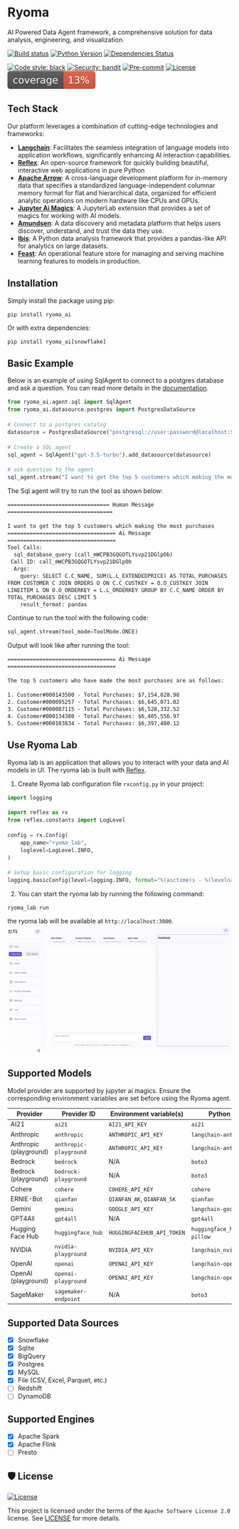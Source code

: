 # Ryoma
AI Powered Data Agent framework, a comprehensive solution for data analysis, engineering, and visualization. 


[![Build status](https://github.com/project-ryoma/ryoma/workflows/build/badge.svg)](https://github.com/project-ryoma/ryoma/actions/workflows/build.yml?query=workflow%3Abuild)
[![Python Version](https://img.shields.io/pypi/pyversions/ryoma.svg)](https://pypi.org/project/ryoma/)
[![Dependencies Status](https://img.shields.io/badge/dependencies-up%20to%20date-brightgreen.svg)](https://github.com/project-ryoma/ryoma/pulls?utf8=%E2%9C%93&q=is%3Apr%20author%3Aapp%2Fdependabot)

[![Code style: black](https://img.shields.io/badge/code%20style-black-000000.svg)](https://github.com/psf/black)
[![Security: bandit](https://img.shields.io/badge/security-bandit-green.svg)](https://github.com/PyCQA/bandit)
[![Pre-commit](https://img.shields.io/badge/pre--commit-enabled-brightgreen?logo=pre-commit&logoColor=white)](https://github.com/project-ryoma/ryoma/blob/main/.pre-commit-config.yaml)
[![License](https://img.shields.io/github/license/project-ryoma/ryoma)](https://github.com/project-ryoma/ryoma/blob/main/LICENSE)
[![Coverage Report](assets/images/coverage.svg)](https://github.com/project-ryoma/ryoma/blob/main/assets/images/coverage.svg)


## Tech Stack

Our platform leverages a combination of cutting-edge technologies and frameworks:

- **[Langchain](https://www.langchain.com/)**: Facilitates the seamless integration of language models into application workflows, significantly enhancing AI interaction capabilities.
- **[Reflex](https://reflex.dev/)**: An open-source framework for quickly building beautiful, interactive web applications in pure Python
- **[Apache Arrow](https://arrow.apache.org/)**: A cross-language development platform for in-memory data that specifies a standardized language-independent columnar memory format for flat and hierarchical data, organized for efficient analytic operations on modern hardware like CPUs and GPUs.
- **[Jupyter Ai Magics](https://github.com/jupyterlab/jupyter-ai)**: A JupyterLab extension that provides a set of magics for working with AI models.
- **[Amundsen](https://www.amundsen.io/)**: A data discovery and metadata platform that helps users discover, understand, and trust the data they use.
- **[Ibis](https://ibis-project.org/)**: A Python data analysis framework that provides a pandas-like API for analytics on large datasets.
- **[Feast](https://feast.dev/)**: An operational feature store for managing and serving machine learning features to models in production.

## Installation
Simply install the package using pip:

```shell
pip install ryoma_ai
```
Or with extra dependencies:

```shell
pip install ryoma_ai[snowflake]
```

## Basic Example
Below is an example of using SqlAgent to connect to a postgres database and ask a question.
You can read more details in the [documentation](https://ryoma-1.gitbook.io/ryoma/).

```python
from ryoma_ai.agent.sql import SqlAgent
from ryoma_ai.datasource.postgres import PostgresDataSource

# Connect to a postgres catalog
datasource = PostgresDataSource("postgresql://user:password@localhost:5432/dbname")

# Create a SQL agent
sql_agent = SqlAgent("gpt-3.5-turbo").add_datasource(datasource)

# ask question to the agent
sql_agent.stream("I want to get the top 5 customers which making the most purchases", display=True)
```

The Sql agent will try to run the tool as shown below:
```text
================================ Human Message =================================

I want to get the top 5 customers which making the most purchases
================================== Ai Message ==================================
Tool Calls:
  sql_database_query (call_mWCPB3GQGOTLYsvp21DGlpOb)
 Call ID: call_mWCPB3GQGOTLYsvp21DGlpOb
  Args:
    query: SELECT C.C_NAME, SUM(L.L_EXTENDEDPRICE) AS TOTAL_PURCHASES FROM CUSTOMER C JOIN ORDERS O ON C.C_CUSTKEY = O.O_CUSTKEY JOIN LINEITEM L ON O.O_ORDERKEY = L.L_ORDERKEY GROUP BY C.C_NAME ORDER BY TOTAL_PURCHASES DESC LIMIT 5
    result_format: pandas
```
Continue to run the tool with the following code:
```python
sql_agent.stream(tool_mode=ToolMode.ONCE)
```
Output will look like after running the tool:
```text
================================== Ai Message ==================================

The top 5 customers who have made the most purchases are as follows:

1. Customer#000143500 - Total Purchases: $7,154,828.98
2. Customer#000095257 - Total Purchases: $6,645,071.02
3. Customer#000087115 - Total Purchases: $6,528,332.52
4. Customer#000134380 - Total Purchases: $6,405,556.97
5. Customer#000103834 - Total Purchases: $6,397,480.12
```

## Use Ryoma Lab
Ryoma lab is an application that allows you to interact with your data and AI models in UI.
The ryoma lab is built with [Reflex](https://reflex.dev/).

1. Create Ryoma lab configuration file `rxconfig.py` in your project:
```python
import logging

import reflex as rx
from reflex.constants import LogLevel

config = rx.Config(
    app_name="ryoma_lab",
    loglevel=LogLevel.INFO,
)

# Setup basic configuration for logging
logging.basicConfig(level=logging.INFO, format="%(asctime)s - %(levelname)s - %(message)s")
```

2. You can start the ryoma lab by running the following command:
```shell
ryoma_lab run
```
the ryoma lab will be available at `http://localhost:3000`.
![ui.png](assets%2Fui.png)

## Supported Models
Model provider are supported by jupyter ai magics. Ensure the corresponding environment variables are set before using the Ryoma agent.

| Provider            | Provider ID          | Environment variable(s)    | Python package(s)               |
|---------------------|----------------------|----------------------------|---------------------------------|
| AI21                | `ai21`               | `AI21_API_KEY`             | `ai21`                          |
| Anthropic           | `anthropic`          | `ANTHROPIC_API_KEY`        | `langchain-anthropic`           |
| Anthropic (playground)    | `anthropic-playground`     | `ANTHROPIC_API_KEY`        | `langchain-anthropic`           |
| Bedrock             | `bedrock`            | N/A                        | `boto3`                         |
| Bedrock (playground)      | `bedrock-playground`       | N/A                        | `boto3`                         |
| Cohere              | `cohere`             | `COHERE_API_KEY`           | `cohere`                        |
| ERNIE-Bot           | `qianfan`            | `QIANFAN_AK`, `QIANFAN_SK` | `qianfan`                       |
| Gemini              | `gemini`             | `GOOGLE_API_KEY`           | `langchain-google-genai`        |
| GPT4All             | `gpt4all`            | N/A                        | `gpt4all`                       |
| Hugging Face Hub    | `huggingface_hub`    | `HUGGINGFACEHUB_API_TOKEN` | `huggingface_hub`, `ipywidgets`, `pillow` |
| NVIDIA              | `nvidia-playground`        | `NVIDIA_API_KEY`           | `langchain_nvidia_ai_endpoints` |
| OpenAI              | `openai`             | `OPENAI_API_KEY`           | `langchain-openai`              |
| OpenAI (playground)       | `openai-playground`        | `OPENAI_API_KEY`           | `langchain-openai`              |
| SageMaker           | `sagemaker-endpoint` | N/A                        | `boto3`                         |

## Supported Data Sources
- [x] Snowflake
- [x] Sqlite
- [x] BigQuery
- [x] Postgres
- [x] MySQL
- [x] File (CSV, Excel, Parquet, etc.)
- [ ] Redshift
- [ ] DynamoDB

## Supported Engines
- [x] Apache Spark
- [x] Apache Flink
- [ ] Presto

## 🛡 License

[![License](https://img.shields.io/github/license/project-ryoma/ryoma)](https://github.com/project-ryoma/ryoma/blob/main/LICENSE)

This project is licensed under the terms of the `Apache Software License 2.0` license. See [LICENSE](https://github.com/ryoma/ryoma/blob/master/LICENSE) for more details.
